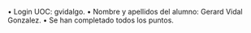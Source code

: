 • Login UOC: gvidalgo.
• Nombre y apellidos del alumno: Gerard Vidal Gonzalez.
• Se han completado todos los puntos.